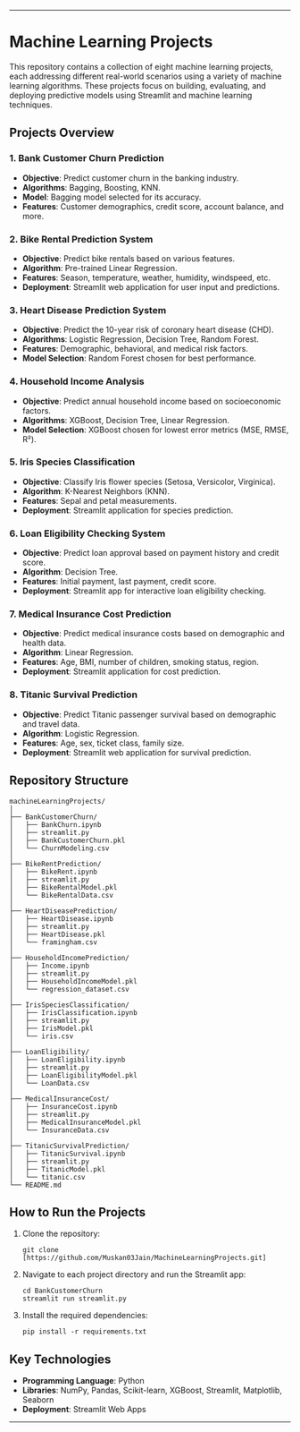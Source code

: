 
---

# Machine Learning Projects

This repository contains a collection of eight machine learning projects, each addressing different real-world scenarios using a variety of machine learning algorithms. These projects focus on building, evaluating, and deploying predictive models using Streamlit and machine learning techniques.

## Projects Overview

### 1. **Bank Customer Churn Prediction**
   - **Objective**: Predict customer churn in the banking industry.
   - **Algorithms**: Bagging, Boosting, KNN.
   - **Model**: Bagging model selected for its accuracy.
   - **Features**: Customer demographics, credit score, account balance, and more.

### 2. **Bike Rental Prediction System**
   - **Objective**: Predict bike rentals based on various features.
   - **Algorithm**: Pre-trained Linear Regression.
   - **Features**: Season, temperature, weather, humidity, windspeed, etc.
   - **Deployment**: Streamlit web application for user input and predictions.

### 3. **Heart Disease Prediction System**
   - **Objective**: Predict the 10-year risk of coronary heart disease (CHD).
   - **Algorithms**: Logistic Regression, Decision Tree, Random Forest.
   - **Features**: Demographic, behavioral, and medical risk factors.
   - **Model Selection**: Random Forest chosen for best performance.

### 4. **Household Income Analysis**
   - **Objective**: Predict annual household income based on socioeconomic factors.
   - **Algorithms**: XGBoost, Decision Tree, Linear Regression.
   - **Model Selection**: XGBoost chosen for lowest error metrics (MSE, RMSE, R²).

### 5. **Iris Species Classification**
   - **Objective**: Classify Iris flower species (Setosa, Versicolor, Virginica).
   - **Algorithm**: K-Nearest Neighbors (KNN).
   - **Features**: Sepal and petal measurements.
   - **Deployment**: Streamlit application for species prediction.

### 6. **Loan Eligibility Checking System**
   - **Objective**: Predict loan approval based on payment history and credit score.
   - **Algorithm**: Decision Tree.
   - **Features**: Initial payment, last payment, credit score.
   - **Deployment**: Streamlit app for interactive loan eligibility checking.

### 7. **Medical Insurance Cost Prediction**
   - **Objective**: Predict medical insurance costs based on demographic and health data.
   - **Algorithm**: Linear Regression.
   - **Features**: Age, BMI, number of children, smoking status, region.
   - **Deployment**: Streamlit application for cost prediction.

### 8. **Titanic Survival Prediction**
   - **Objective**: Predict Titanic passenger survival based on demographic and travel data.
   - **Algorithm**: Logistic Regression.
   - **Features**: Age, sex, ticket class, family size.
   - **Deployment**: Streamlit web application for survival prediction.

## Repository Structure

```
machineLearningProjects/
│
├── BankCustomerChurn/
│   ├── BankChurn.ipynb
│   ├── streamlit.py
│   ├── BankCustomerChurn.pkl
│   └── ChurnModeling.csv
│
├── BikeRentPrediction/
│   ├── BikeRent.ipynb
│   ├── streamlit.py
│   ├── BikeRentalModel.pkl
│   └── BikeRentalData.csv
│
├── HeartDiseasePrediction/
│   ├── HeartDisease.ipynb
│   ├── streamlit.py
│   ├── HeartDisease.pkl
│   └── framingham.csv
│
├── HouseholdIncomePrediction/
│   ├── Income.ipynb
│   ├── streamlit.py
│   ├── HouseholdIncomeModel.pkl
│   └── regression_dataset.csv
│
├── IrisSpeciesClassification/
│   ├── IrisClassification.ipynb
│   ├── streamlit.py
│   ├── IrisModel.pkl
│   └── iris.csv
│
├── LoanEligibility/
│   ├── LoanEligibility.ipynb
│   ├── streamlit.py
│   ├── LoanEligibilityModel.pkl
│   └── LoanData.csv
│
├── MedicalInsuranceCost/
│   ├── InsuranceCost.ipynb
│   ├── streamlit.py
│   ├── MedicalInsuranceModel.pkl
│   └── InsuranceData.csv
│
├── TitanicSurvivalPrediction/
│   ├── TitanicSurvival.ipynb
│   ├── streamlit.py
│   ├── TitanicModel.pkl
│   └── titanic.csv
└── README.md
```

## How to Run the Projects

1. Clone the repository:
   ```
   git clone [https://github.com/Muskan03Jain/MachineLearningProjects.git]
   ```

2. Navigate to each project directory and run the Streamlit app:
   ```
   cd BankCustomerChurn
   streamlit run streamlit.py
   ```

3. Install the required dependencies:
   ```
   pip install -r requirements.txt
   ```

## Key Technologies
- **Programming Language**: Python
- **Libraries**: NumPy, Pandas, Scikit-learn, XGBoost, Streamlit, Matplotlib, Seaborn
- **Deployment**: Streamlit Web Apps

---
